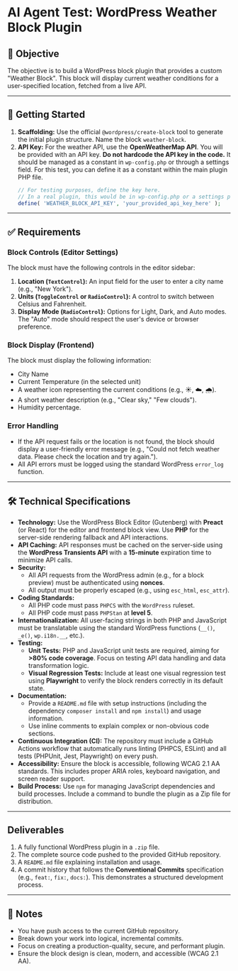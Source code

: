 # AI Agent Test: WordPress Weather Block Plugin

## 🎯 Objective

The objective is to build a WordPress block plugin that provides a custom "Weather Block". This block will display current weather conditions for a user-specified location, fetched from a live API.

-----

## 🚀 Getting Started

1.  **Scaffolding:** Use the official `@wordpress/create-block` tool to generate the initial plugin structure. Name the block `weather-block`.
2.  **API Key:** For the weather API, use the **OpenWeatherMap API**. You will be provided with an API key. **Do not hardcode the API key in the code.** It should be managed as a constant in `wp-config.php` or through a settings field. For this test, you can define it as a constant within the main plugin PHP file.
    ```php
    // For testing purposes, define the key here.
    // In a real plugin, this would be in wp-config.php or a settings page.
    define( 'WEATHER_BLOCK_API_KEY', 'your_provided_api_key_here' );
    ```

-----

## ✅ Requirements

### Block Controls (Editor Settings)

The block must have the following controls in the editor sidebar:

1.  **Location (`TextControl`):** An input field for the user to enter a city name (e.g., "New York").
2.  **Units (`ToggleControl` or `RadioControl`):** A control to switch between Celsius and Fahrenheit.
3.  **Display Mode (`RadioControl`):** Options for Light, Dark, and Auto modes. The "Auto" mode should respect the user's device or browser preference.

### Block Display (Frontend)

The block must display the following information:

  * City Name
  * Current Temperature (in the selected unit)
  * A weather icon representing the current conditions (e.g., ☀️, ☁️, 🌧️).
  * A short weather description (e.g., "Clear sky," "Few clouds").
  * Humidity percentage.

### Error Handling

  * If the API request fails or the location is not found, the block should display a user-friendly error message (e.g., "Could not fetch weather data. Please check the location and try again.").
  * All API errors must be logged using the standard WordPress `error_log` function.

-----

## 🛠️ Technical Specifications

  * **Technology:** Use the WordPress Block Editor (Gutenberg) with **Preact** (or React) for the editor and frontend block view. Use **PHP** for the server-side rendering fallback and API interactions.
  * **API Caching:** API responses must be cached on the server-side using the **WordPress Transients API** with a **15-minute** expiration time to minimize API calls.
  * **Security:**
      * All API requests from the WordPress admin (e.g., for a block preview) must be authenticated using **nonces**.
      * All output must be properly escaped (e.g., using `esc_html`, `esc_attr`).
  * **Coding Standards:**
      * All PHP code must pass `PHPCS` with the `WordPress` ruleset.
      * All PHP code must pass `PHPStan` at **level 5**.
  * **Internationalization:** All user-facing strings in both PHP and JavaScript must be translatable using the standard WordPress functions (`__()`, `_e()`, `wp.i18n.__`, etc.).
  * **Testing:**
      * **Unit Tests:** PHP and JavaScript unit tests are required, aiming for **\>80% code coverage**. Focus on testing API data handling and data transformation logic.
      * **Visual Regression Tests:** Include at least one visual regression test using **Playwright** to verify the block renders correctly in its default state.
  * **Documentation:**
      * Provide a `README.md` file with setup instructions (including the dependency `composer install` and `npm install`) and usage information.
      * Use inline comments to explain complex or non-obvious code sections.
  * **Continuous Integration (CI):** The repository must include a GitHub Actions workflow that automatically runs linting (PHPCS, ESLint) and all tests (PHPUnit, Jest, Playwright) on every push.
  * **Accessibility:** Ensure the block is accessible, following WCAG 2.1 AA standards. This includes proper ARIA roles, keyboard navigation, and screen reader support.
  * **Build Process:** Use `npm` for managing JavaScript dependencies and build processes. Include a command to bundle the plugin as a Zip file for distribution.

-----

## Deliverables

1.  A fully functional WordPress plugin in a `.zip` file.
2.  The complete source code pushed to the provided GitHub repository.
3.  A `README.md` file explaining installation and usage.
4.  A commit history that follows the **Conventional Commits** specification (e.g., `feat:`, `fix:`, `docs:`). This demonstrates a structured development process.

-----

## 📝 Notes

  * You have push access to the current GitHub repository.
  * Break down your work into logical, incremental commits.
  * Focus on creating a production-quality, secure, and performant plugin.
  * Ensure the block design is clean, modern, and accessible (WCAG 2.1 AA).